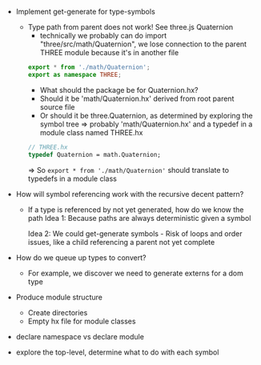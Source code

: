 - Implement get-generate for type-symbols
	- Type path from parent does not work! See three.js Quaternion
		- technically we probably can do import "three/src/math/Quaternion", we lose connection to the parent THREE module because it's in another file
		```typescript
		export * from './math/Quaternion';
		export as namespace THREE;
		```
		- What should the package be for Quaternion.hx?
		- Should it be 'math/Quaternion.hx' derived from root parent source file
		- Or should it be three.Quaternion, as determined by exploring the symbol tree
		=> probably 'math/Quaternion.hx' and a typedef in a module class named THREE.hx
		```haxe
		// THREE.hx
		typedef Quaternion = math.Quaternion;
		```
		=> So `export * from './math/Quaternion'` should translate to typedefs in a module class

- How will symbol referencing work with the recursive decent pattern?
	- If a type is referenced by not yet generated, how do we know the path
		Idea 1: Because paths are always deterministic given a symbol

		Idea 2: We could get-generate symbols
			- Risk of loops and order issues, like a child referencing a parent not yet complete

- How do we queue up types to convert?
	- For example, we discover we need to generate externs for a dom type

- Produce module structure
	- Create directories
	- Empty hx file for module classes

- declare namespace vs declare module

- explore the top-level, determine what to do with each symbol